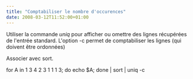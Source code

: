 ```yaml
---
title: "Comptabiliser le nombre d'occurences"
date: 2008-03-12T11:52:00+01:00
---
```

Utiliser la commande <span style="font-style: italic;">uniq </span>pour afficher ou omettre des lignes récupérées de l'entrée standard. L'option -c permet de comptabiliser les lignes (qui doivent être ordonnées)

Associer avec sort.

for A in 1 3 4 2 3 1 1 1 3; do echo $A; done | sort | uniq -c
